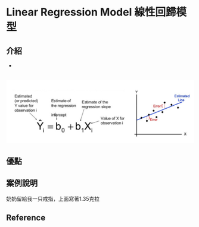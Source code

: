 # Linear Regression Model 線性回歸模型
## 介紹

-

<br><img src="Linear Regression Formula.png" width="600" alt="Linear Regression Formula" title="Linear Regression Formula">

## 優點

## 案例說明
奶奶留給我一只戒指，上面寫著1.35克拉
## Reference
[]()
